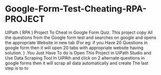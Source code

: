 # Google-Form-Test-Cheating-RPA-PROJECT
UIPath ( RPA ) Project To Cheat in Google Form Quiz. This project copy All the questions from the Google form test and searches on google and opens the appropriate Website in new tab (For eg: if you Have 20 Questions in google form then it will open 20 tabs with appropriate website having solution. ) .You Just Have To do is Open This Project in UiPath Studio and Use Data Scraping Tool In UiPAth and click on 2 alternate questions in google forms then it will scrap all data automatically and create  The last step is to to
